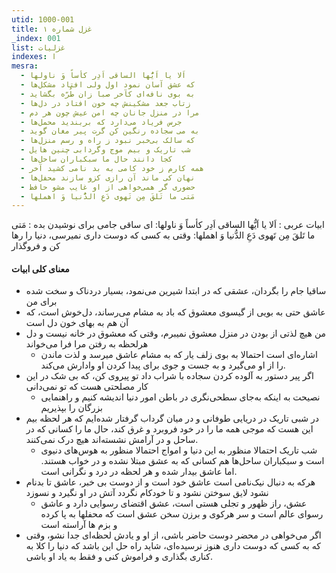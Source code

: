```yaml
---
utid: 1000-001
title: غزل شماره ۱
_index: 001
list: غزلیات
indexes: ا
mesra:
  - اَلا یا اَیُّها الساقی اَدِر کأساً وَ ناولها
  - که عشق آسان نمود اول ولی افتاد مشکل‌ها
  - به بوی نافه‌ای کآخر صبا زان طُرّه بگشاید
  - زتاب جعد مشکینش چه خون افتاد در دل‌ها
  - مرا در منزل جانان چه امن عیش چون هر دم
  - جرس فریاد می‌دارد که بربندید محمل‌ها
  - به می سجاده رنگین کن گرت پیر مغان گوید
  - که سالک بی‌خبر نبود ز راه و رسم منزل‌ها
  - شب تاریک و بیم موج وگردابی چنین هایل
  - کجا دانند حال ما سبکباران ساحل‌ها
  - همه کارم ز خود کامی به بد نامی کشید آخر
  - نهان کی ماند آن رازی کزو سازند محفل‌ها
  - حضوری گر همی‌خواهی از او غایب مشو حافظ
  - مَتی ما تَلقَ مِن تَهوی دَعِ الدُّنیا وَ اهملها
---
```

ابیات عربی
:  اَلا یا اَیُّها الساقی اَدِر کأساً وَ ناولها: ای ساقی جامی برای نوشیدن بده
:  مَتی ما تَلقَ مِن تَهوی دَعِ الدُّنیا وَ اهملها: وقتی به کسی که دوست داری نمیرسی، دنیا را رها کن و فروگذار

#### معنای کلی ابیات

- ساقیا جام را بگردان، عشقی که در ابتدا شیرین می‌نمود، بسیار دردناک و سخت شده برای من
- عاشق حتی به بویی از گیسوی معشوق که باد به مشام می‌رساند، دل‌خوش است، که آن هم به بهای خون دل است
- من هیچ لذتی از بودن در منزل معشوق نمیبرم، وقتی که معشوق در خانه نیست و دل هرلحظه به رفتن مرا فرا می‌خواند
  - اشاره‌ای است احتمالا به بوی زلف یار که به مشام عاشق میرسد و لذت ماندن را از او می‌گیرد و به جست و جوی برای پیدا کردن او وادارش می‌کند.
- اگر پیر دستور به آلوده کردن سجاده با شراب داد تو پیروی کن، که بی شک در این کار مصلحتی هست که تو نمی‌دانی
  - نصیحت به اینکه به‌جای سطحی‌نگری در باطن امور دنیا اندیشه کنیم و راهنمایی بزرگان را بپذیریم
- در شبی تاریک در دریایی طوفانی و در میان گرداب گرفتار شده‌ایم که هر لحظه بیم این هست که موجی همه ما را در خود فروبرد و غرق کند، حال ما را کسانی که در ساحل و در آرامش نشسته‌اند هیچ درک نمی‌کنند.
  - شب تاریک احتمالا منظور به این دنیا و امواج احتمالا منظور به هوس‌های دنیوی است و سبکباران ساحل‌ها هم کسانی که به عشق مبتلا نشده و در خواب هستند. اما عاشق بیدار شده و هر لحظه در درد و نگرانی است.
- هرکه به دنبال نیک‌نامی است عاشق خود است و از دوست بی خبر، عاشق تا بدنام نشود لایق سوختن نشود و تا خودکام نگردد آتش در او نگیرد و نسوزد
  - عشق، راز ظهور و تجلی هستی است، عشق اقتضای رسوایی دارد و عاشق رسوای عالم است و سر هرکوی و برزن سخن عشق است که محفلها به پا کرده و بزم ها آراسته است
- اگر می‌خواهی در محضر دوست حاضر باشی، از او و یادش لحظه‌ای جدا نشو، وقتی که به کسی که دوست داری هنوز نرسیده‌ای، شاید راه حل این باشد که دنیا را کلا به کناری بگذاری و فراموش کنی و فقط به یاد او باشی.




